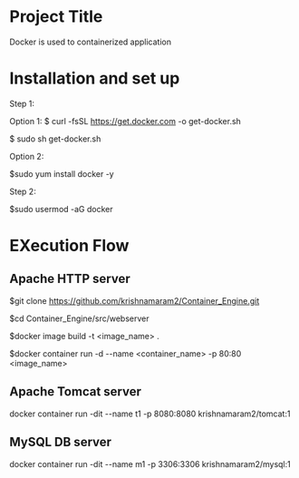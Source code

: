 Project Title
==========================

Docker is used to containerized application

Installation and set up
=============================

Step 1:

Option 1:
$ curl -fsSL https://get.docker.com -o get-docker.sh

$ sudo sh get-docker.sh

Option 2:

$sudo yum install docker -y

Step 2:

$sudo usermod -aG docker <your-user>


EXecution Flow
=========================


Apache HTTP server
------------------------
$git clone https://github.com/krishnamaram2/Container_Engine.git

$cd Container_Engine/src/webserver

$docker image build -t <image_name> .

$docker container run -d --name <container_name> -p 80:80 <image_name>


Apache Tomcat server
-------------------------

docker container run -dit --name t1 -p 8080:8080 krishnamaram2/tomcat:1


MySQL DB server
---------------------

docker container run -dit --name m1 -p 3306:3306 krishnamaram2/mysql:1







